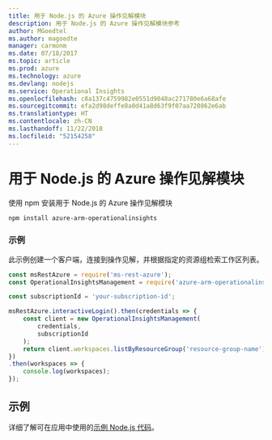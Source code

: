 ```yaml
---
title: 用于 Node.js 的 Azure 操作见解模块
description: 用于 Node.js 的 Azure 操作见解模块参考
author: MGoedtel
ms.author: magoedte
manager: carmonm
ms.date: 07/18/2017
ms.topic: article
ms.prod: azure
ms.technology: azure
ms.devlang: nodejs
ms.service: Operational Insights
ms.openlocfilehash: c8a137c4759982e0551d9048ac271780e6a68afe
ms.sourcegitcommit: efa2d98deffe8a0d41a8d63f9f07aa720862e6ab
ms.translationtype: HT
ms.contentlocale: zh-CN
ms.lasthandoff: 11/22/2018
ms.locfileid: "52154258"
---
```

# <a name="azure-operational-insights-modules-for-nodejs"></a>用于 Node.js 的 Azure 操作见解模块

使用 npm 安装用于 Node.js 的 Azure 操作见解模块

```bash
npm install azure-arm-operationalinsights
```

### <a name="example"></a>示例 

此示例创建一个客户端，连接到操作见解，并根据指定的资源组检索工作区列表。

```javascript
const msRestAzure = require('ms-rest-azure');
const OperationalInsightsManagement = require('azure-arm-operationalinsights');

const subscriptionId = 'your-subscription-id';

msRestAzure.interactiveLogin().then(credentials => {
    const client = new OperationalInsightsManagement(
        credentials,
        subscriptionId
    );
    return client.workspaces.listByResourceGroup('resource-group-name');
})
.then(workspaces => {
    console.log(workspaces);
});
``` 

## <a name="samples"></a>示例

详细了解可在应用中使用的[示例 Node.js 代码](https://azure.microsoft.com/resources/samples/?platform=nodejs)。
